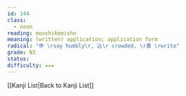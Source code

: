 ```yaml
---
id: 144
class:
  - noun
reading: moushikomisho
meaning: (written) application; application form
radical: "申 \rsay humbly\r, 込\r crowded, \r書 \rwrite"
grade: N3
status:
difficulty: ★★★
---
```

[[Kanji List|Back to Kanji List]]